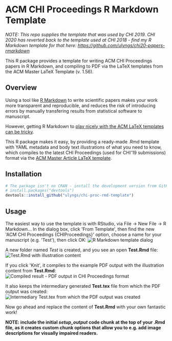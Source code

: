 # ACM CHI Proceedings R Markdown Template
*NOTE: This repo supplies the template that was used by CHI 2019. CHI 2020 has reverted back to the template used at CHI 2018 - find my R Markdown template for that here: https://github.com/ulyngs/chi20-papers-rmarkdown*

This R package provides a template for writing ACM CHI Proceedings papers in R Markdown, and compiling to PDF via the LaTeX templates from the ACM Master LaTeX Template (v. 1.56).

## Overview
Using a tool like [R Markdown](https://rmarkdown.rstudio.com) to write scientific papers makes your work more transparent and reproducible, and reduces the risk of introducing errors by manually transfering results from statistical software to manuscript.

However, getting R Markdown to [play nicely with the ACM LaTeX templates can be tricky](https://ulriklyngs.com/blog/acm-articles-with-r-markdown).

This R package makes it easy, by providing a ready-made .Rmd template with YAML metadata and body text illustrations of what you need to know, which compiles to the latest CHI Proceedings (used for CHI'19 submissions) format via the [ACM Master Article LaTeX template](https://www.acm.org/publications/proceedings-template).

## Installation
``` r
# The package isn't on CRAN - install the development version from GitHub:
# install.packages("devtools")
devtools::install_github("ulyngs/chi-proc-rmd-template")
```

## Usage
The easiest way to use the template is with RStudio, via File -> New File -> R Markdown...
In the dialog box, click 'From Template', then find the new 'ACM CHI Proceedings {CHIProceedings}' option, choose a name for your manuscript (e.g. 'Test'), then click OK:
![R Markdown template dialog](man/1_template.png "R Markdown template dialog")

A new folder named *Test* is created, and you see an open **Test.Rmd** file:
![Test.Rmd with illustration content](man/2_rmd.png "Test.Rmd with illustration content")

If you click 'Knit', it compiles to the example PDF output with the illustration content from **Test.Rmd**:
![Compiled result - PDF output in CHI Proceedings format](man/3_pdf.png "Compiled result - PDF output in CHI Proceedings format")

It also keeps the intermediary generated **Test.tex** file from which the PDF output was created:
![Intermediary Test.tex from which the PDF output was created](man/4_tex.png "Intermediary Test.tex from which the PDF output was created")

Now go ahead and replace the content of **Test.Rmd** with your own fantastic work! 

**NOTE: include the initial *setup_output* code chunk at the top of your .Rmd file, as it creates custom chunk options that allow you to e.g. add image descriptions for visually impaired readers.**
